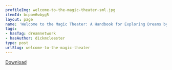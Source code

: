 ```yaml
---
profileImg: welcome-to-the-magic-theater-sml.jpg
itemId: bcpov6wbyg5
layout: page
name: 'Welcome to the Magic Theater: A Handbook for Exploring Dreams by Dick McLeester'
tags:
- hasTag: dreamnetwork
- hasAuthor: dickmcleester
type: post
urlSlug: welcome-to-the-magic-theater
---
```

<a href="../files/pdfs/Volume_publications/publications.welcome-to-the-magic-theater.pdf" download="">Download</a>